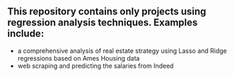 ## This repository contains only projects using regression analysis techniques. Examples include:
 - a comprehensive analysis of real estate strategy using Lasso and Ridge regressions based on Ames Housing data
 - web scraping and predicting the salaries from Indeed
